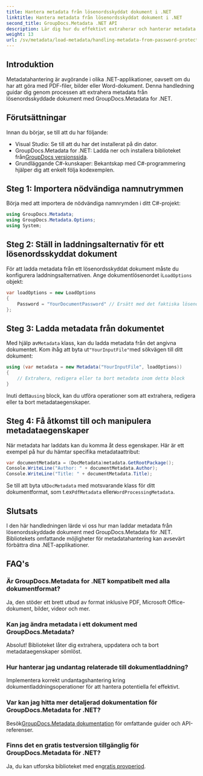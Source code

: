 ```yaml
---
title: Hantera metadata från lösenordsskyddat dokument i .NET
linktitle: Hantera metadata från lösenordsskyddat dokument i .NET
second_title: GroupDocs.Metadata .NET API
description: Lär dig hur du effektivt extraherar och hanterar metadata från lösenordsskyddade dokument med GroupDocs.Metadata för .NET. Denna omfattande handledning täcker viktiga steg, inklusive att ställa in laddningsalternativ, komma åt metadataegenskaper.
weight: 13
url: /sv/metadata/load-metadata/handling-metadata-from-password-protected-document/
---
```

## Introduktion

Metadatahantering är avgörande i olika .NET-applikationer, oavsett om du har att göra med PDF-filer, bilder eller Word-dokument. Denna handledning guidar dig genom processen att extrahera metadata från lösenordsskyddade dokument med GroupDocs.Metadata for .NET.

## Förutsättningar

Innan du börjar, se till att du har följande:

- Visual Studio: Se till att du har det installerat på din dator.
-  GroupDocs.Metadata for .NET: Ladda ner och installera biblioteket från[GroupDocs versionssida](https://releases.groupdocs.com/metadata/net/).
- Grundläggande C#-kunskaper: Bekantskap med C#-programmering hjälper dig att enkelt följa kodexemplen.

## Steg 1: Importera nödvändiga namnutrymmen

Börja med att importera de nödvändiga namnrymden i ditt C#-projekt:

```csharp
using GroupDocs.Metadata;
using GroupDocs.Metadata.Options;
using System;
```

## Steg 2: Ställ in laddningsalternativ för ett lösenordsskyddat dokument

 För att ladda metadata från ett lösenordsskyddat dokument måste du konfigurera laddningsalternativen. Ange dokumentlösenordet i`LoadOptions` objekt:

```csharp
var loadOptions = new LoadOptions
{
    Password = "YourDocumentPassword" // Ersätt med det faktiska lösenordet
};
```

## Steg 3: Ladda metadata från dokumentet

 Med hjälp av`Metadata` klass, kan du ladda metadata från det angivna dokumentet. Kom ihåg att byta ut`"YourInputFile"`med sökvägen till ditt dokument:

```csharp
using (var metadata = new Metadata("YourInputFile", loadOptions))
{
    // Extrahera, redigera eller ta bort metadata inom detta block
}
```

 Inuti detta`using` block, kan du utföra operationer som att extrahera, redigera eller ta bort metadataegenskaper.

## Steg 4: Få åtkomst till och manipulera metadataegenskaper

När metadata har laddats kan du komma åt dess egenskaper. Här är ett exempel på hur du hämtar specifika metadataattribut:

```csharp
var documentMetadata = (DocMetadata)metadata.GetRootPackage();
Console.WriteLine("Author: " + documentMetadata.Author);
Console.WriteLine("Title: " + documentMetadata.Title);
```

 Se till att byta ut`DocMetadata` med motsvarande klass för ditt dokumentformat, som t.ex`PdfMetadata` eller`WordProcessingMetadata`.

## Slutsats

I den här handledningen lärde vi oss hur man laddar metadata från lösenordsskyddade dokument med GroupDocs.Metadata för .NET. Bibliotekets omfattande möjligheter för metadatahantering kan avsevärt förbättra dina .NET-applikationer.

## FAQ's

### Är GroupDocs.Metadata for .NET kompatibelt med alla dokumentformat?
Ja, den stöder ett brett utbud av format inklusive PDF, Microsoft Office-dokument, bilder, videor och mer.

### Kan jag ändra metadata i ett dokument med GroupDocs.Metadata?
Absolut! Biblioteket låter dig extrahera, uppdatera och ta bort metadataegenskaper sömlöst.

### Hur hanterar jag undantag relaterade till dokumentladdning?
Implementera korrekt undantagshantering kring dokumentladdningsoperationer för att hantera potentiella fel effektivt.

### Var kan jag hitta mer detaljerad dokumentation för GroupDocs.Metadata for .NET?
 Besök[GroupDocs.Metadata dokumentation](https://reference.groupdocs.com/metadata/net/) för omfattande guider och API-referenser.

### Finns det en gratis testversion tillgänglig för GroupDocs.Metadata för .NET?
 Ja, du kan utforska biblioteket med en[gratis provperiod](https://releases.groupdocs.com/).